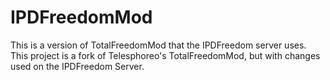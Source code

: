 # IPDFreedomMod
This is a version of TotalFreedomMod that the IPDFreedom server uses.
This project is a fork of Telesphoreo's TotalFreedomMod, but with changes used on the IPDFreedom Server.
